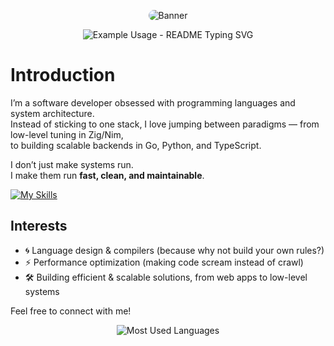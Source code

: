 <p align="center">
  <img src="https://files.catbox.moe/s3fwnn.svg" alt="Banner" style="border-radius: 15px; overflow: hidden;">
</p>

<p align="center">
   <img src="https://readme-typing-svg.demolab.com/?lines=Hi,+stalker!;I'm+ryznxx+as+a+indie+developer!;See+Below!&font=Fira%20Code&center=true&width=380&height=50&duration=4000&pause=1000" alt="Example Usage - README Typing SVG">
</p>

# Introduction

I’m a software developer obsessed with programming languages and system architecture.  
Instead of sticking to one stack, I love jumping between paradigms — from low-level tuning in Zig/Nim,  
to building scalable backends in Go, Python, and TypeScript.  

I don’t just make systems run.  
I make them run **fast, clean, and maintainable**.

[![My Skills](https://skillicons.dev/icons?i=js,html,css,ts,zig,nim,go,python,lua,c,cpp,rust)](https://skillicons.dev) 

## Interests
- 🌀 Language design & compilers (because why not build your own rules?)  
- ⚡ Performance optimization (making code scream instead of crawl)  
- 🛠 Building efficient & scalable solutions, from web apps to low-level systems

Feel free to connect with me!

<p align="center">
  <img src="https://github-readme-stats.vercel.app/api/top-langs/?username=ryznxx&layout=compact&langs_count=10&theme=radical&hide=html,css" alt="Most Used Languages">
</p>

